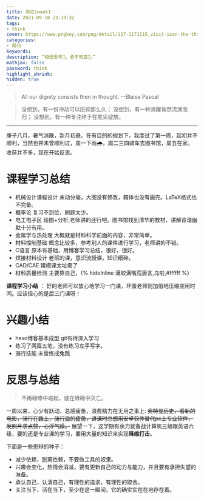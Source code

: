 ```yaml
---
title: 周记|week1
date: 2021-09-10 23:19:32
tags:
- think
cover: https://www.pngkey.com/png/detail/117-1171115_visit-icon-the-thinker-png.png
categories:
- 周刊
keywords:
description: “相信思考🤔，勇于改变🐣。”
mathjax: false
password: think
highlight_shrink:
hidden: true
---
```


> All our dignity consists then in thought. --Blaise Pascal

> 没想到，有一份冲动可以压抑那么久；
没想到，有一种清醒竟然流溯而归；
没想到，有一种专注终于在笔尖绽放。

---

庚子八月，暑气消散，新月初悬。在有目的的规划下，我度过了第一周，起初并不顺利，当然也并未曾顺利过，周一下雨🌧️，周二三四骑车去图书馆，周五在家。收获并不多，现在开始反思。

# 课程学习总结

* 机械设计课程设计 未动分毫，大图没有修改，箱体也没有画完。LaTeX格式也不完备。
* 概率论 复习不到位，刷题太少。
* 电工电子区 绘图+分析,老师讲的还行吧。图书馆找到清华的教材，讲解诙谐幽默十分有用。
* 金属学与热处理 大概就是材料科学前面的内容，非常简单。
* 材料控制基础 概念比较多，参考别人的课件进行学习，老师讲的不错。
* C语言 原本有基础，用博客学习总结，很好，很好。
* 焊接材料设计 老班的课，意识流授课，知识细碎。
* CAD/CAE 建模课太垃圾了
* 材料质量检测 主要靠自己，{% hideInline 满蛟满嘴荒唐言,乌啦,#ffffff %}

**课程学习小结** ： 好的老师可以放心地学习一门课，坏蛋老师则加倍地压缩空闲时间。应该担心的是后三门课呀！

# 兴趣小结

* hexo博客基本成型 git有待深入学习
* 练习了两篇五笔，没有练习左手写字。
* 骑行技能 未曾练成兔跳

# 反思与总结

  > 不再碌碌中崛起，就在碌碌中灭亡。

一周以来，心少有跃动，总感疲惫，浪费精力在无用之事上: ~~奥特曼历史，看新的电影，骑行在路上，骑行后的疲惫，讲课时总想用安卓软件替代pc上专业软件，发照片求点赞，心浮气躁。~~
展望一下，这学期有余力就备战计算机三级跟英语六级，要的还是专业课的学习，要用大量的知识来实现**降维打击**。

下面是一些思辩的种子：
* 减少依赖，脱离依赖，不要做工具的奴隶。
* 兴趣会变化，热情会消减，要有更新自己的动力与能力，并且要有承担失望的准备。
* 承认自己，认清自己，有理性的追求，有理性的取舍。
* 关注当下，活在当下，至少在这一瞬间，它的确实实在在地存在着。



